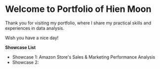 # Welcome to Portfolio of Hien Moon
Thank you for visiting my portfolio, where I share my practical skills and experiences in data analysis.

Wish you have a nice day!

**Showcase List**
+ Showcase 1: Amazon Store's Sales & Marketing Performance Analysis
+ Showcase 2: 
